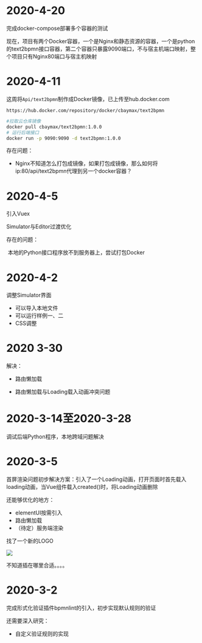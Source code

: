 # 2020-4-20

完成docker-compose部署多个容器的测试

现在，项目有两个Docker容器，一个是Nginx和静态资源的容器，一个是python的text2bpmn接口容器，第二个容器只暴露9090端口，不与宿主机端口映射，整个项目只有Nginx80端口与宿主机映射

# 2020-4-11

这周将`Api/text2bpmn`制作成Docker镜像，已上传至hub.docker.com

```
https://hub.docker.com/repository/docker/cbaymax/text2bpmn
```

```bash
#拉取云仓库镜像
docker pull cbaymax/text2bpmn:1.0.0
# 运行后端接口
docker run -p 9090:9090 -d text2bpmn:1.0.0
```

存在问题：

* Nginx不知道怎么打包成镜像，如果打包成镜像，那么如何将ip:80/api/text2bpmn代理到另一个docker容器？

# 2020-4-5

引入Vuex

Simulator与Editor过渡优化

存在的问题：

​	本地的Python接口程序放不到服务器上，尝试打包Docker

# 2020-4-2

调整Simulator界面

* 可以导入本地文件
* 可以运行样例一、二
* CSS调整

# 2020 3-30

解决：

* 路由懒加载

* 路由懒加载与Loading载入动画冲突问题

# 2020-3-14至2020-3-28

调试后端Python程序，本地跨域问题解决



# 2020-3-5

首屏渲染问题初步解决方案：引入了一个Loading动画，打开页面时首先载入loading动画，当Vue组件载入created()时，将Loading动画删除

还能够优化的地方：

* elementUI按需引入
* 路由懒加载
* （待定）服务端渲染

找了一个新的LOGO

![](.img/logo.png)

不知道插在哪里合适。。。。

# 2020-3-2

完成形式化验证插件bpmnlint的引入，初步实现默认规则的验证

还需要深入研究：

* 自定义验证规则的实现